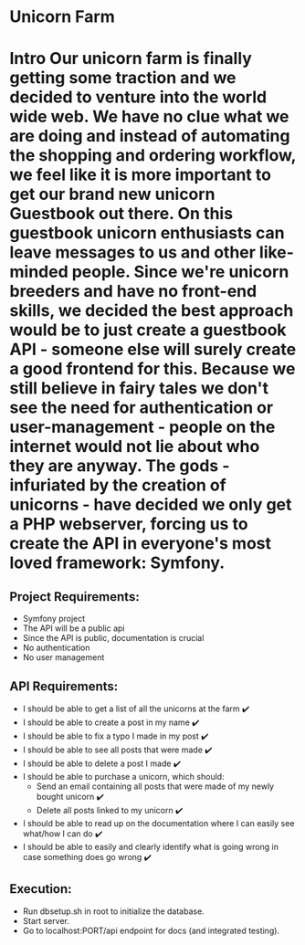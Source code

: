 # Unicorn Farm

# Intro Our unicorn farm is finally getting some traction and we decided to venture into the world wide web. We have no clue what we are doing and instead of automating the shopping and ordering workflow, we feel like it is more important to get our brand new unicorn Guestbook out there. On this guestbook unicorn enthusiasts can leave messages to us and other like-minded people. Since we're unicorn breeders and have no front-end skills, we decided the best approach would be to just create a guestbook API - someone else will surely create a good frontend for this. Because we still believe in fairy tales we don't see the need for authentication or user-management - people on the internet would not lie about who they are anyway. The gods - infuriated by the creation of unicorns - have decided we only get a PHP webserver, forcing us to create the API in everyone's most loved framework: Symfony. 

## Project Requirements: 
- Symfony project 
- The API will be a public api 
- Since the API is public, documentation is crucial 
- No authentication 
- No user management 

## API Requirements: 
- I should be able to get a list of all the unicorns at the farm ✔️
- I should be able to create a post in my name ✔️
- I should be able to fix a typo I made in my post ✔️
- I should be able to see all posts that were made ✔️
- I should be able to delete a post I made ✔️
- I should be able to purchase a unicorn, which should: 
    - Send an email containing all posts that were made of my newly bought unicorn ✔️
    - Delete all posts linked to my unicorn ✔️
- I should be able to read up on the documentation where I can easily see what/how I can do ✔️
- I should be able to easily and clearly identify what is going wrong in case something does go wrong ✔️


## Execution:
- Run dbsetup.sh in root to initialize the database.
- Start server.
- Go to localhost:PORT/api endpoint for docs (and integrated testing).